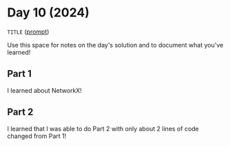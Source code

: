 # Day 10 (2024)

`TITLE` ([prompt](https://adventofcode.com/2024/day/10))

Use this space for notes on the day's solution and to document what you've learned!

## Part 1
I learned about NetworkX!

## Part 2
I learned that I was able to do Part 2 with only about 2 lines of code changed from Part 1!
